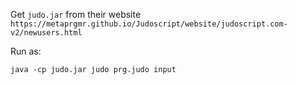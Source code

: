 Get `judo.jar` from their website `https://metaprgmr.github.io/Judoscript/website/judoscript.com-v2/newusers.html`

Run as:
```
java -cp judo.jar judo prg.judo input
```
